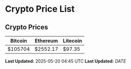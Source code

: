 # Crypto Price List

## Crypto Prices
| Bitcoin | Ethereum | Litecoin |
| ------- | -------- | -------- |
| $105704 | $2552.17 | $97.35 |
**Last Updated:** 2025-05-20 04:45 UTC
**Last Updated:** $DATE$
